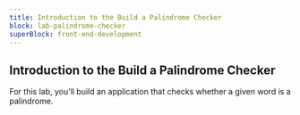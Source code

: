 ```yaml
---
title: Introduction to the Build a Palindrome Checker
block: lab-palindrome-checker
superBlock: front-end-development
---
```


## Introduction to the Build a Palindrome Checker

For this lab, you'll build an application that checks whether a given word is a palindrome.
